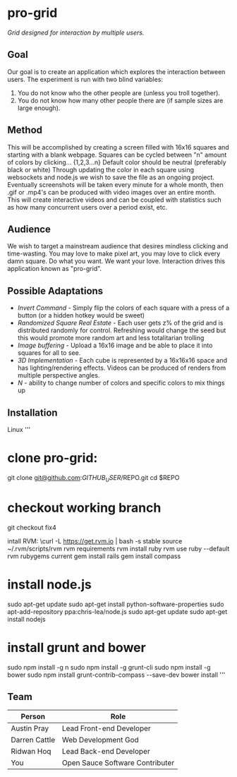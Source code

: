 pro-grid
===
_Grid designed for interaction by multiple users._

Goal
---
Our goal is to create an application which explores the interaction between users.
The experiment is run with two blind variables:
 1. You do not know who the other people are (unless you troll together).
 2. You do not know how many other people there are (if sample sizes are large enough).

Method
---
This will be accomplished by creating a screen filled with 16x16 squares and starting with a blank webpage.
Squares can be cycled between "n" amount of colors by clicking... {1,2,3...n}
Default color should be neutral (preferably black or white)
Through updating the color in each square using websockets and node.js we wish to save the file as an ongoing project.
Eventually screenshots will be taken every minute for a whole month, then .gif or .mp4's can be produced with video images over an entire month. This will create interactive videos and can be coupled with statistics such as how many concurrent users over a period exist, etc.

Audience
---
We wish to target a mainstream audience that desires mindless clicking and time-wasting. You may love to make pixel art, you may love to click every damn square. Do what you want. We want your love. Interaction drives this application known as "pro-grid".

Possible Adaptations
---
 - _Invert Command_ - Simply flip the colors of each square with a press of a button (or a hidden hotkey would be sweet)
 - _Randomized Square Real Estate_ - Each user gets z% of the grid and is distributed randomly for control. Refreshing would change the seed but this would promote more random art and less totalitarian trolling
 - _Image buffering_ - Upload a 16x16 image and be able to place it into squares for all to see.
 - _3D Implementation_ - Each cube is represented by a 16x16x16 space and has lighting/rendering effects. Videos can be produced of renders from multiple perspective angles.
 - _N_ - ability to change number of colors and specific colors to mix things up

Installation
---
Linux
'''
# clone pro-grid:
git clone git@github.com:$GITHUB_USER/$REPO.git
cd $REPO

# checkout working branch
git checkout fix4

intall RVM:
\curl -L https://get.rvm.io | bash -s stable
source ~/.rvm/scripts/rvm
rvm requirements
rvm install ruby
rvm use ruby --default
rvm rubygems current
gem install rails
gem install compass

# install node.js
sudo apt-get update
sudo apt-get install python-software-properties
sudo apt-add-repository ppa:chris-lea/node.js
sudo apt-get update
sudo apt-get install nodejs

# install grunt and bower
sudo npm install -g n
sudo npm install -g grunt-cli
sudo npm install -g bower
sudo npm install grunt-contrib-compass --save-dev
bower install
'''

Team
---

Person | Role
--- | ---
Austin Pray | Lead Front-end Developer
Darren Cattle | Web Development God
Ridwan Hoq | Lead Back-end Developer
You | Open Sauce Software Contributer
